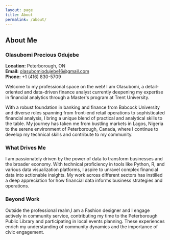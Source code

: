 ```yaml
---
layout: page
title: About
permalink: /about/
---
```


## About Me
### Olasubomi Precious Odujebe

**Location:** Peterborough, ON  
**Email:** [olasubomiodujebe16@gmail.com](mailto:olasubomiodujebe16@gmail.com)  
**Phone:** +1 (416) 830-5709  

Welcome to my professional space on the web! I am Olasubomi, a detail-oriented and data-driven finance analyst currently deepening my expertise in financial analytics through a Master's program at Trent University.

With a robust foundation in banking and finance from Babcock University and diverse roles spanning from front-end retail operations to sophisticated financial analysis, I bring a unique blend of practical and analytical skills to the table. My journey has taken me from bustling markets in Lagos, Nigeria to the serene environment of Peterborough, Canada, where I continue to develop my technical skills and contribute to my community.

### What Drives Me

I am passionately driven by the power of data to transform businesses and the broader economy. With technical proficiency in tools like Python, R, and various data visualization platforms, I aspire to unravel complex financial data into actionable insights. My work across different sectors has instilled a deep appreciation for how financial data informs business strategies and operations.

### Beyond Work

Outside the professional realm,I am a Fashion designer and I engage actively in community service, contributing my time to the Peterborough Public Library and participating in local events planning. These experiences enrich my understanding of community dynamics and the importance of civic engagement.

